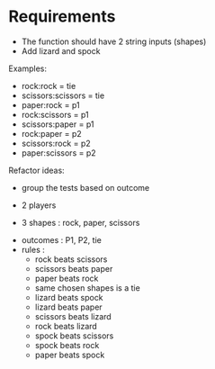 # Requirements

- The function should have 2 string inputs (shapes)
- Add lizard and spock

Examples:
+ rock:rock = tie
+ scissors:scissors = tie
+ paper:rock = p1
+ rock:scissors = p1
+ scissors:paper = p1
+ rock:paper = p2
+ scissors:rock = p2
+ paper:scissors = p2


Refactor ideas:
- group the tests based on outcome

+ 2 players
- 3 shapes : rock, paper, scissors
+ outcomes : P1, P2, tie
+ rules :
	+ rock beats scissors
	+ scissors beats paper
	+ paper beats rock
	+ same chosen shapes is a tie
	- lizard beats spock
	- lizard beats paper
	- scissors beats lizard
	- rock beats lizard
	- spock beats scissors
	- spock beats rock
	- paper beats spock
